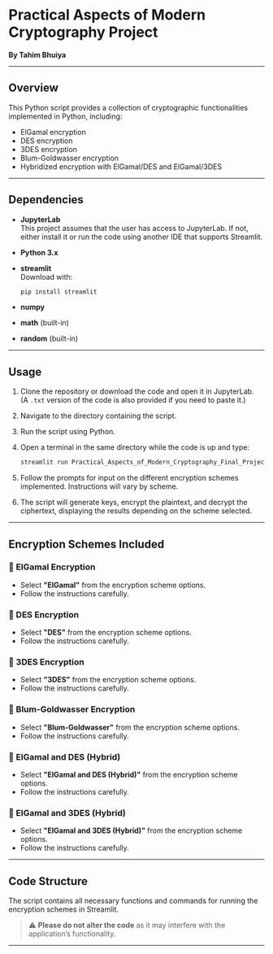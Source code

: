 # Practical Aspects of Modern Cryptography Project

**By Tahim Bhuiya**

---

## Overview

This Python script provides a collection of cryptographic functionalities implemented in Python, including:

- ElGamal encryption  
- DES encryption  
- 3DES encryption  
- Blum-Goldwasser encryption  
- Hybridized encryption with ElGamal/DES and ElGamal/3DES

---

## Dependencies

- **JupyterLab**  
  This project assumes that the user has access to JupyterLab. If not, either install it or run the code using another IDE that supports Streamlit.

- **Python 3.x**

- **streamlit**  
  Download with:  
  ```bash
  pip install streamlit
  ```

- **numpy**

- **math** (built-in)

- **random** (built-in)

---

## Usage

1. Clone the repository or download the code and open it in JupyterLab.  
   (A `.txt` version of the code is also provided if you need to paste it.)

2. Navigate to the directory containing the script.

3. Run the script using Python.

4. Open a terminal in the same directory while the code is up and type:
   ```bash
   streamlit run Practical_Aspects_of_Modern_Cryptography_Final_Project.py
   ```

5. Follow the prompts for input on the different encryption schemes implemented. Instructions will vary by scheme.

6. The script will generate keys, encrypt the plaintext, and decrypt the ciphertext, displaying the results depending on the scheme selected.

---

## Encryption Schemes Included

### 🔐 ElGamal Encryption
- Select **"ElGamal"** from the encryption scheme options.
- Follow the instructions carefully.

### 🔐 DES Encryption
- Select **"DES"** from the encryption scheme options.
- Follow the instructions carefully.

### 🔐 3DES Encryption
- Select **"3DES"** from the encryption scheme options.
- Follow the instructions carefully.

### 🔐 Blum-Goldwasser Encryption
- Select **"Blum-Goldwasser"** from the encryption scheme options.
- Follow the instructions carefully.

### 🔐 ElGamal and DES (Hybrid)
- Select **"ElGamal and DES (Hybrid)"** from the encryption scheme options.
- Follow the instructions carefully.

### 🔐 ElGamal and 3DES (Hybrid)
- Select **"ElGamal and 3DES (Hybrid)"** from the encryption scheme options.
- Follow the instructions carefully.

---

## Code Structure

The script contains all necessary functions and commands for running the encryption schemes in Streamlit.

> ⚠️ **Please do not alter the code** as it may interfere with the application’s functionality.

---
